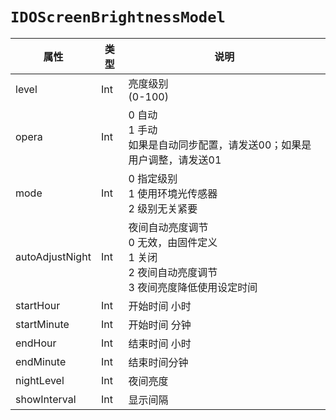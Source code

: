 # `IDOScreenBrightnessModel`

| 属性        | 类型    | 说明         |
| ----------- | ------- | ------------ |
| level | Int | 亮度级别<br/>(0-100) |
| opera | Int | 0 自动<br/>1 手动<br/>如果是自动同步配置，请发送00；如果是用户调整，请发送01 |
| mode | Int | 0 指定级别<br/>1 使用环境光传感器<br/>2 级别无关紧要 |
| autoAdjustNight | Int | 夜间自动亮度调节<br/>0 无效，由固件定义<br/>1 关闭<br/>2 夜间自动亮度调节<br/>3 夜间亮度降低使用设定时间 |
| startHour | Int | 开始时间 小时 |
| startMinute | Int | 开始时间 分钟 |
| endHour | Int | 结束时间 小时 |
| endMinute | Int | 结束时间分钟 |
| nightLevel | Int | 夜间亮度 |
| showInterval | Int | 显示间隔 |
